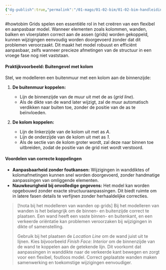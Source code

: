 ```yaml
---
{"dg-publish":true,"permalink":"/01-mago/01-02-bim/01-02-bim-handleiding-grids-werkwijze/"}
---
```


#howtobim 
Grids spelen een essentiële rol in het creëren van een flexibel en aanpasbaar model. Wanneer elementen zoals kolommen, wanden, balken en vloerplaten correct aan de assen (grids) worden gekoppeld, kunnen wijzigingen eenvoudig worden doorgevoerd zonder dat dit problemen veroorzaakt. Dit maakt het model robuust en efficiënt aanpasbaar, zelfs wanneer precieze afmetingen van de structuur in een vroege fase nog niet vaststaan.

#### **Praktijkvoorbeeld: Buitengevel met kolom**
Stel, we modelleren een buitenmuur met een kolom aan de binnenzijde:

1. **De buitenmuur koppelen:**
    
    - Lijn de binnenzijde van de muur uit met de as (_grid line_).
    - Als de dikte van de wand later wijzigt, zal de muur automatisch verdikken naar buiten toe, zonder de positie van de as te beïnvloeden.
2. **De kolom koppelen:**
    
    - Lijn de linkerzijde van de kolom uit met as _A_.
    - Lijn de onderzijde van de kolom uit met as _1_.
    - Als de sectie van de kolom groter wordt, zal deze naar binnen toe uitbreiden, zodat de positie van de grid niet wordt verstoord.

#### **Voordelen van correcte koppelingen**

- **Aanpasbaarheid zonder foutkansen:** Wijzigingen in wanddiktes of kolomafmetingen kunnen snel worden doorgevoerd, zonder handmatige aanpassingen van omliggende elementen.
- **Nauwkeurigheid bij onvolledige gegevens:** Het model kan worden opgebouwd zonder exacte structuuraanpassingen. Dit biedt ruimte om in latere fasen details te verfijnen zonder herhaaldelijke correcties.

>[!nota bij het modelleren van wanden op grids]
>Bij het modelleren van wanden is het belangrijk om de binnen- en buitenzijde correct te plaatsen. Een wand heeft een vaste binnen- en buitenkant, en een verkeerde oriëntatie kan problemen veroorzaken bij wijzigingen in dikte of samenstelling.
>
>Gebruik bij het plaatsen de _Location Line_ om de wand juist uit te lijnen. Kies bijvoorbeeld _Finish Face: Interior_ om de binnenzijde van de wand te koppelen aan de getekende lijn. Dit voorkomt dat aanpassingen in wanddikte naar de verkeerde kant bewegen en zorgt voor een flexibel, foutloos model. Correct geplaatste wanden maken samenwerking en toekomstige wijzigingen eenvoudiger.


